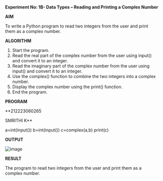 **Experiment No: 1B- Data Types – Reading and Printing a Complex Number**

**AIM**

To write a Python program to read two integers from the user and print them as a complex number.

**ALGORITHM** 
1. Start the program.
2. Read the real part of the complex number from the user using input() and convert it to an integer.
3. Read the imaginary part of the complex number from the user using input() and convert it to an integer.
4. Use the complex() function to combine the two integers into a complex number.
5. Display the complex number using the print() function.
6. End the program.

**PROGRAM**

**212223060265

SMRITHI K**

a=int(input())
b=int(input())
c=complex(a,b)
print(c)



**OUTPUT**

![image](https://github.com/user-attachments/assets/52b5f460-59a6-46d9-8df7-42b67ecd44c3)



**RESULT**

The program to read two integers from the user and print them as a complex number.
